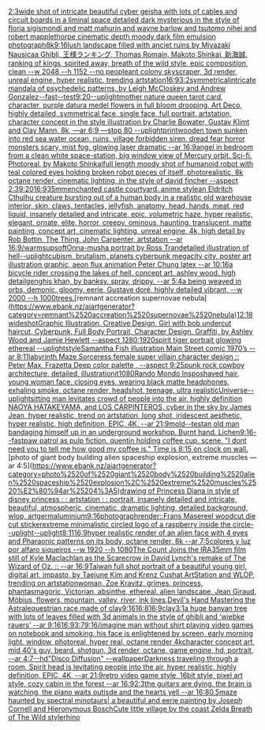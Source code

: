 [2:3](https://www.ebank.nz/aiartgenerator?category=2%3A3)[wide shot of intricate beautiful cyber geisha with lots of cables and circuit boards in a liminal space detailed dark mysterious in the style of floria sigismondi and matt mahurin and wayne barlow and tsutomo nihei and robert mapplethorpe cinematic depth moody dark film emulsion photograph](https://www.ebank.nz/aiartgenerator?category=wide%2520shot%2520of%2520intricate%2520beautiful%2520cyber%2520geisha%2520with%2520lots%2520of%2520cables%2520and%2520circuit%2520boards%2520in%2520a%2520liminal%2520space%2520detailed%2520dark%2520mysterious%2520in%2520the%2520style%2520of%2520floria%2520sigismondi%2520and%2520matt%2520mahurin%2520and%2520wayne%2520barlow%2520and%2520tsutomo%2520nihei%2520and%2520robert%2520mapplethorpe%2520cinematic%2520depth%2520moody%2520dark%2520film%2520emulsion%2520photograph)[8k](https://www.ebank.nz/aiartgenerator?category=8k)[9:16](https://www.ebank.nz/aiartgenerator?category=9%3A16)[lush landscape filled with anciet ruins by Miyazaki Nausicaa Ghibli, 王様ランキング, Thomas Romain, Makoto Shinkai, 新海誠, ranking of kings, spirited away, breath of the wild style, epic composition, clean --w 2048 --h 1152 --no people](https://www.ebank.nz/aiartgenerator?category=lush%2520landscape%2520filled%2520with%2520anciet%2520ruins%2520by%2520Miyazaki%2520Nausicaa%2520Ghibli%2C%2520%E7%8E%8B%E6%A7%98%E3%83%A9%E3%83%B3%E3%82%AD%E3%83%B3%E3%82%B0%2C%2520Thomas%2520Romain%2C%2520Makoto%2520Shinkai%2C%2520%E6%96%B0%E6%B5%B7%E8%AA%A0%2C%2520ranking%2520of%2520kings%2C%2520spirited%2520away%2C%2520breath%2520of%2520the%2520wild%2520style%2C%2520epic%2520composition%2C%2520clean%2520--w%25202048%2520--h%25201152%2520--no%2520people)[ant colony skyscraper, 3d render, unreal engine, hyper realistic, trending artstation](https://www.ebank.nz/aiartgenerator?category=ant%2520colony%2520skyscraper%2C%25203d%2520render%2C%2520unreal%2520engine%2C%2520hyper%2520realistic%2C%2520trending%2520artstation)[16:9](https://www.ebank.nz/aiartgenerator?category=16%3A9)[3:2](https://www.ebank.nz/aiartgenerator?category=3%3A2)[symmetrical](https://www.ebank.nz/aiartgenerator?category=symmetrical)[intricate mandala of psychedelic patterns, by Leigh McCloskey and Andrew Gonzalez](https://www.ebank.nz/aiartgenerator?category=intricate%2520mandala%2520of%2520psychedelic%2520patterns%2C%2520by%2520Leigh%2520McCloskey%2520and%2520Andrew%2520Gonzalez)[--fast](https://www.ebank.nz/aiartgenerator?category=--fast)[--test](https://www.ebank.nz/aiartgenerator?category=--test)[9:20](https://www.ebank.nz/aiartgenerator?category=9%3A20)[--uplight](https://www.ebank.nz/aiartgenerator?category=--uplight)[mother nature queen tarot card, character, purple datura medel flowers in full bloom drooping, Art Deco, highly detailed, symmetrical face, single face, full portrait, artstation, character concept in the style illustration by Charlie Bowater, Gustav Klimt and Clay Mann, 8k, —ar 6:9 —stop 80 --uplight](https://www.ebank.nz/aiartgenerator?category=mother%2520nature%2520queen%2520tarot%2520card%2C%2520character%2C%2520purple%2520datura%2520medel%2520flowers%2520in%2520full%2520bloom%2520drooping%2C%2520Art%2520Deco%2C%2520highly%2520detailed%2C%2520symmetrical%2520face%2C%2520single%2520face%2C%2520full%2520portrait%2C%2520artstation%2C%2520character%2520concept%2520in%2520the%2520style%2520illustration%2520by%2520Charlie%2520Bowater%2C%2520Gustav%2520Klimt%2520and%2520Clay%2520Mann%2C%25208k%2C%2520%E2%80%94ar%25206%3A9%2520%E2%80%94stop%252080%2520--uplight)[print](https://www.ebank.nz/aiartgenerator?category=print)[wooden town sunken into red sea water ocean, ruins, village forbidden siren, dread fear horror monsters scary, mist fog, glowing laser dramatic --ar 16:9](https://www.ebank.nz/aiartgenerator?category=wooden%2520town%2520sunken%2520into%2520red%2520sea%2520water%2520ocean%2C%2520ruins%2C%2520village%2520forbidden%2520siren%2C%2520dread%2520fear%2520horror%2520monsters%2520scary%2C%2520mist%2520fog%2C%2520glowing%2520laser%2520dramatic%2520--ar%252016%3A9)[angel  in bedroom from a clean white space-station, big window view of Mercury orbit. Sci-fi. Photoreal, by Makoto Shinkai](https://www.ebank.nz/aiartgenerator?category=angel%2520%2520in%2520bedroom%2520from%2520a%2520clean%2520white%2520space-station%2C%2520big%2520window%2520view%2520of%2520Mercury%2520orbit.%2520Sci-fi.%2520Photoreal%2C%2520by%2520Makoto%2520Shinkai)[full length moody shot of humanoid robot with teal colored eyes holding broken robot pieces of itself, photorealistic, 8k octane render, cinematic lighting, in the style of david fincher --aspect 2:3](https://www.ebank.nz/aiartgenerator?category=full%2520length%2520moody%2520shot%2520of%2520humanoid%2520robot%2520with%2520teal%2520colored%2520eyes%2520holding%2520broken%2520robot%2520pieces%2520of%2520itself%2C%2520photorealistic%2C%25208k%2520octane%2520render%2C%2520cinematic%2520lighting%2C%2520in%2520the%2520style%2520of%2520david%2520fincher%2520--aspect%25202%3A3)[9:20](https://www.ebank.nz/aiartgenerator?category=9%3A20)[16:9](https://www.ebank.nz/aiartgenerator?category=16%3A9)[35mm](https://www.ebank.nz/aiartgenerator?category=35mm)[enchanted castle courtyard. anime style](https://www.ebank.nz/aiartgenerator?category=enchanted%2520castle%2520courtyard.%2520anime%2520style)[an Eldritch Cthulhu creature bursting out of a human body in a realistic old warehouse interior, skin, claws, tentacles, jellyfish, anatomy, head, hands, meat, red liquid, insanely detailed and intricate, epic, volumetric haze, hyper realistic, elegant, ornate, elite, horror, creepy, ominous, haunting, translucent, matte painting, concept art, cinematic lighting, unreal engine, 4k, high detail by Rob Bottin, The Thing, John Carpenter, artstation --ar 16:9](https://www.ebank.nz/aiartgenerator?category=an%2520Eldritch%2520Cthulhu%2520creature%2520bursting%2520out%2520of%2520a%2520human%2520body%2520in%2520a%2520realistic%2520old%2520warehouse%2520interior%2C%2520skin%2C%2520claws%2C%2520tentacles%2C%2520jellyfish%2C%2520anatomy%2C%2520head%2C%2520hands%2C%2520meat%2C%2520red%2520liquid%2C%2520insanely%2520detailed%2520and%2520intricate%2C%2520epic%2C%2520volumetric%2520haze%2C%2520hyper%2520realistic%2C%2520elegant%2C%2520ornate%2C%2520elite%2C%2520horror%2C%2520creepy%2C%2520ominous%2C%2520haunting%2C%2520translucent%2C%2520matte%2520painting%2C%2520concept%2520art%2C%2520cinematic%2520lighting%2C%2520unreal%2520engine%2C%25204k%2C%2520high%2520detail%2520by%2520Rob%2520Bottin%2C%2520The%2520Thing%2C%2520John%2520Carpenter%2C%2520artstation%2520--ar%252016%3A9)[/warm](https://www.ebank.nz/aiartgenerator?category=/warm)[sup](https://www.ebank.nz/aiartgenerator?category=sup)[soft](https://www.ebank.nz/aiartgenerator?category=soft)[Onna-musha portrait by Ross Tran](https://www.ebank.nz/aiartgenerator?category=Onna-musha%2520portrait%2520by%2520Ross%2520Tran)[detailed illustration of hell](https://www.ebank.nz/aiartgenerator?category=detailed%2520illustration%2520of%2520hell)[](https://www.ebank.nz/aiartgenerator?category=)[--uplight](https://www.ebank.nz/aiartgenerator?category=--uplight)[cubism, brutalism, planets cyberpunk megacity city, poster art illustration graphic, aeon flux animation Peter Chung latex --ar 10:16](https://www.ebank.nz/aiartgenerator?category=cubism%2C%2520brutalism%2C%2520planets%2520cyberpunk%2520megacity%2520city%2C%2520poster%2520art%2520illustration%2520graphic%2C%2520aeon%2520flux%2520animation%2520Peter%2520Chung%2520latex%2520--ar%252010%3A16)[a bicycle rider crossing the lakes of hell. concept art. ashley wood. high detail](https://www.ebank.nz/aiartgenerator?category=a%2520bicycle%2520rider%2520crossing%2520the%2520lakes%2520of%2520hell.%2520concept%2520art.%2520ashley%2520wood.%2520high%2520detail)[genghis khan, by banksy. spray, drippy. --ar 5:4](https://www.ebank.nz/aiartgenerator?category=genghis%2520khan%2C%2520by%2520banksy.%2520spray%2C%2520drippy.%2520--ar%25205%3A4)[a being weaved in orbs, demonic, gloomy, eerie, Gustave doré, highly detailed vibrant, --w 2000 --h 1000](https://www.ebank.nz/aiartgenerator?category=a%2520being%2520weaved%2520in%2520orbs%2C%2520demonic%2C%2520gloomy%2C%2520eerie%2C%2520Gustave%2520dor%C3%A9%2C%2520highly%2520detailed%2520vibrant%2C%2520--w%25202000%2520--h%25201000)[trees.](https://www.ebank.nz/aiartgenerator?category=trees.)[remnant accreation supernovae nebula](https://www.ebank.nz/aiartgenerator?category=remnant%2520accreation%2520supernovae%2520nebula)[12:18](https://www.ebank.nz/aiartgenerator?category=12%3A18)[wideshot](https://www.ebank.nz/aiartgenerator?category=wideshot)[Graphic Illustration, Creative Design, Girl with bob undercut haircut, Cyberpunk, Full Body Portrait, Character Design, Graffiti, by Ashley Wood and Jamie Hewlett --aspect 1280:1920](https://www.ebank.nz/aiartgenerator?category=Graphic%2520Illustration%2C%2520Creative%2520Design%2C%2520Girl%2520with%2520bob%2520undercut%2520haircut%2C%2520Cyberpunk%2C%2520Full%2520Body%2520Portrait%2C%2520Character%2520Design%2C%2520Graffiti%2C%2520by%2520Ashley%2520Wood%2520and%2520Jamie%2520Hewlett%2520--aspect%25201280%3A1920)[spirit tiger portrait glowing ethereal --uplight](https://www.ebank.nz/aiartgenerator?category=spirit%2520tiger%2520portrait%2520glowing%2520ethereal%2520--uplight)[style](https://www.ebank.nz/aiartgenerator?category=style)[Samantha Fish illustration Main Street comic 1970’s --ar 8:11](https://www.ebank.nz/aiartgenerator?category=Samantha%2520Fish%2520illustration%2520Main%2520Street%2520comic%25201970%E2%80%99s%2520--ar%25208%3A11)[labyrinth Maze Sorceress female super villain character design :: Peter Max, Frazetta Deep color palette , --aspect 9:25](https://www.ebank.nz/aiartgenerator?category=labyrinth%2520Maze%2520Sorceress%2520female%2520super%2520villain%2520character%2520design%2520%3A%3A%2520Peter%2520Max%2C%2520Frazetta%2520Deep%2520color%2520palette%2520%2C%2520--aspect%25209%3A25)[punk rock cowboy architecture, detailed, illustration](https://www.ebank.nz/aiartgenerator?category=punk%2520rock%2520cowboy%2520architecture%2C%2520detailed%2C%2520illustration)[it](https://www.ebank.nz/aiartgenerator?category=it)[1080](https://www.ebank.nz/aiartgenerator?category=1080)[Rando Mondo Inspo](https://www.ebank.nz/aiartgenerator?category=Rando%2520Mondo%2520Inspo)[shaved hair, young woman face, closing eyes, wearing black matte headphones, exhaling smoke, octane render, headshot, teenage, ultra realistic](https://www.ebank.nz/aiartgenerator?category=shaved%2520hair%2C%2520young%2520woman%2520face%2C%2520closing%2520eyes%2C%2520wearing%2520black%2520matte%2520headphones%2C%2520exhaling%2520smoke%2C%2520octane%2520render%2C%2520headshot%2C%2520teenage%2C%2520ultra%2520realistic)[Universe](https://www.ebank.nz/aiartgenerator?category=Universe)[--uplight](https://www.ebank.nz/aiartgenerator?category=--uplight)[sitting man levitates crowd of people into the air, highly definition NAOYA HATAKEYAMA, and LOS CARPINTEROS, cyber in the sky by James Jean, hyper realistic, trend on artstation, long shot, iridescent aesthetic, hyper realistic, high definition, EPIC, 4K, --ar 21:9](https://www.ebank.nz/aiartgenerator?category=sitting%2520man%2520levitates%2520crowd%2520of%2520people%2520into%2520the%2520air%2C%2520highly%2520definition%2520NAOYA%2520HATAKEYAMA%2C%2520and%2520LOS%2520CARPINTEROS%2C%2520cyber%2520in%2520the%2520sky%2520by%2520James%2520Jean%2C%2520hyper%2520realistic%2C%2520trend%2520on%2520artstation%2C%2520long%2520shot%2C%2520iridescent%2520aesthetic%2C%2520hyper%2520realistic%2C%2520high%2520definition%2C%2520EPIC%2C%25204K%2C%2520--ar%252021%3A9)[mold](https://www.ebank.nz/aiartgenerator?category=mold)[--test](https://www.ebank.nz/aiartgenerator?category=--test)[an old man bandaging himself up in an underground workshop. Burnt hand. Lichen](https://www.ebank.nz/aiartgenerator?category=an%2520old%2520man%2520bandaging%2520himself%2520up%2520in%2520an%2520underground%2520workshop.%2520Burnt%2520hand.%2520Lichen)[9:16](https://www.ebank.nz/aiartgenerator?category=9%3A16)[--fast](https://www.ebank.nz/aiartgenerator?category=--fast)[paw patrol as pulp fiction. quentin holding coffee cup. scene. "I dont need you to tell me how good my coffee is." Time is 8:15 on clock on wall.](https://www.ebank.nz/aiartgenerator?category=paw%2520patrol%2520as%2520pulp%2520fiction.%2520quentin%2520holding%2520coffee%2520cup.%2520scene.%2520%22I%2520dont%2520need%2520you%2520to%2520tell%2520me%2520how%2520good%2520my%2520coffee%2520is.%22%2520Time%2520is%25208%3A15%2520on%2520clock%2520on%2520wall.)[photo of giant body building alien spaceship explosion, extreme muscles —ar 4:5](https://www.ebank.nz/aiartgenerator?category=photo%2520of%2520giant%2520body%2520building%2520alien%2520spaceship%2520explosion%2C%2520extreme%2520muscles%2520%E2%80%94ar%25204%3A5)[drawing of Princess Diana in style of disney princess : : artstation : : portrait, insanely detailed and intricate, beautiful, atmospheric, cinematic, dramatic lighting, detailed background, wlop, artgerm](https://www.ebank.nz/aiartgenerator?category=drawing%2520of%2520Princess%2520Diana%2520in%2520style%2520of%2520disney%2520princess%2520%3A%2520%3A%2520artstation%2520%3A%2520%3A%2520portrait%2C%2520insanely%2520detailed%2520and%2520intricate%2C%2520beautiful%2C%2520atmospheric%2C%2520cinematic%2C%2520dramatic%2520lighting%2C%2520detailed%2520background%2C%2520wlop%2C%2520artgerm)[aluminium](https://www.ebank.nz/aiartgenerator?category=aluminium)[9:16](https://www.ebank.nz/aiartgenerator?category=9%3A16)[photograph](https://www.ebank.nz/aiartgenerator?category=photograph)[render](https://www.ebank.nz/aiartgenerator?category=render)[::](https://www.ebank.nz/aiartgenerator?category=%3A%3A)[Frans Masereel woodcut die cut sticker](https://www.ebank.nz/aiartgenerator?category=Frans%2520Masereel%2520woodcut%2520die%2520cut%2520sticker)[extreme minimalistic circled logo of a raspberry inside the circle](https://www.ebank.nz/aiartgenerator?category=extreme%2520minimalistic%2520circled%2520logo%2520of%2520a%2520raspberry%2520inside%2520the%2520circle)[--uplight](https://www.ebank.nz/aiartgenerator?category=--uplight)[--uplight](https://www.ebank.nz/aiartgenerator?category=--uplight)[8:11](https://www.ebank.nz/aiartgenerator?category=8%3A11)[16:9](https://www.ebank.nz/aiartgenerator?category=16%3A9)[hyper realistic render of an alien face with 4 eyes and Pharaonic patterns on its body, octane render, 8k --ar 7:5](https://www.ebank.nz/aiartgenerator?category=hyper%2520realistic%2520render%2520of%2520an%2520alien%2520face%2520with%25204%2520eyes%2520and%2520Pharaonic%2520patterns%2520on%2520its%2520body%2C%2520octane%2520render%2C%25208k%2520--ar%25207%3A5)[colores y luz por alfaro siqueiros --w 1920 --h 1080](https://www.ebank.nz/aiartgenerator?category=colores%2520y%2520luz%2520por%2520alfaro%2520siqueiros%2520--w%25201920%2520--h%25201080)[The Count Joins the IRA](https://www.ebank.nz/aiartgenerator?category=The%2520Count%2520Joins%2520the%2520IRA)[35mm film still of Kyle Maclachlan as the Scarecrow in David Lynch's remake of The Wizard of Oz. :: --ar 16:9](https://www.ebank.nz/aiartgenerator?category=35mm%2520film%2520still%2520of%2520Kyle%2520Maclachlan%2520as%2520the%2520Scarecrow%2520in%2520David%2520Lynch%27s%2520remake%2520of%2520The%2520Wizard%2520of%2520Oz.%2520%3A%3A%2520--ar%252016%3A9)[Taiwan full shot portrait of a beautiful young girl, digital art, impasto, by Taejune Kim and Krenz Cushat ArtStation and WLOP, trending on artstation](https://www.ebank.nz/aiartgenerator?category=Taiwan%2520full%2520shot%2520portrait%2520of%2520a%2520beautiful%2520young%2520girl%2C%2520digital%2520art%2C%2520impasto%2C%2520by%2520Taejune%2520Kim%2520and%2520Krenz%2520Cushat%2520ArtStation%2520and%2520WLOP%2C%2520trending%2520on%2520artstation)[woman, Zoe Kravitz, grimes, princess, phantasmagoric, Victorian, absinthe, ethereal, alien landscape, Jean Giraud, Möbius, flowers, mountain, valley, river, ink lines,](https://www.ebank.nz/aiartgenerator?category=woman%2C%2520Zoe%2520Kravitz%2C%2520grimes%2C%2520princess%2C%2520phantasmagoric%2C%2520Victorian%2C%2520absinthe%2C%2520ethereal%2C%2520alien%2520landscape%2C%2520Jean%2520Giraud%2C%2520M%C3%B6bius%2C%2520flowers%2C%2520mountain%2C%2520valley%2C%2520river%2C%2520ink%2520lines%2C)[Devil's Hand Mastering the Astral](https://www.ebank.nz/aiartgenerator?category=Devil%27s%2520Hand%2520Mastering%2520the%2520Astral)[equestrian race,made of clay](https://www.ebank.nz/aiartgenerator?category=equestrian%2520race%2Cmade%2520of%2520clay)[9:16](https://www.ebank.nz/aiartgenerator?category=9%3A16)[16:8](https://www.ebank.nz/aiartgenerator?category=16%3A8)[16:9](https://www.ebank.nz/aiartgenerator?category=16%3A9)[clay](https://www.ebank.nz/aiartgenerator?category=clay)[3:1](https://www.ebank.nz/aiartgenerator?category=3%3A1)[a huge banyan tree with lots of leaves filled with 3d animals in the style of ghibli and ‘wiebke rauers’  --ar 9:16](https://www.ebank.nz/aiartgenerator?category=a%2520huge%2520banyan%2520tree%2520with%2520lots%2520of%2520leaves%2520filled%2520with%25203d%2520animals%2520in%2520the%2520style%2520of%2520ghibli%2520and%2520%E2%80%98wiebke%2520rauers%E2%80%99%2520%2520--ar%25209%3A16)[16:9](https://www.ebank.nz/aiartgenerator?category=16%3A9)[3:7](https://www.ebank.nz/aiartgenerator?category=3%3A7)[9:16](https://www.ebank.nz/aiartgenerator?category=9%3A16)[/imagine  man without shirt playing video games on notebook and smoking, his face is enlightened by screen, early morning light, window, photoreal, hyper real, octane render 4k](https://www.ebank.nz/aiartgenerator?category=/imagine%2520%2520man%2520without%2520shirt%2520playing%2520video%2520games%2520on%2520notebook%2520and%2520smoking%2C%2520his%2520face%2520is%2520enlightened%2520by%2520screen%2C%2520early%2520morning%2520light%2C%2520window%2C%2520photoreal%2C%2520hyper%2520real%2C%2520octane%2520render%25204k)[character concept art, mid 40's guy, beard, shotgun, 3d render, octane, game engine, hd, portrait, --ar 4:7](https://www.ebank.nz/aiartgenerator?category=character%2520concept%2520art%2C%2520mid%252040%27s%2520guy%2C%2520beard%2C%2520shotgun%2C%25203d%2520render%2C%2520octane%2C%2520game%2520engine%2C%2520hd%2C%2520portrait%2C%2520--ar%25204%3A7)[--hd](https://www.ebank.nz/aiartgenerator?category=--hd)["Disco Diffusion" --wallpaper](https://www.ebank.nz/aiartgenerator?category=%22Disco%2520Diffusion%22%2520--wallpaper)[Darkness traveling through a room, Spirit head is levitating people into the air, hyper realistic, highly definition, EPIC, 4K, --ar 21:9](https://www.ebank.nz/aiartgenerator?category=Darkness%2520traveling%2520through%2520a%2520room%2C%2520Spirit%2520head%2520is%2520levitating%2520people%2520into%2520the%2520air%2C%2520hyper%2520realistic%2C%2520highly%2520definition%2C%2520EPIC%2C%25204K%2C%2520--ar%252021%3A9)[retro video game style, 16bit style, pixel art style, cozy cabin in the forest --ar 16:9](https://www.ebank.nz/aiartgenerator?category=retro%2520video%2520game%2520style%2C%252016bit%2520style%2C%2520pixel%2520art%2520style%2C%2520cozy%2520cabin%2520in%2520the%2520forest%2520--ar%252016%3A9)[2:3](https://www.ebank.nz/aiartgenerator?category=2%3A3)[the guitars are dying, the brain is watching, the piano waits outisde and the hearts yell --ar 16:8](https://www.ebank.nz/aiartgenerator?category=the%2520guitars%2520are%2520dying%2C%2520the%2520brain%2520is%2520watching%2C%2520the%2520piano%2520waits%2520outisde%2520and%2520the%2520hearts%2520yell%2520--ar%252016%3A8)[0.5](https://www.ebank.nz/aiartgenerator?category=0.5)[maze haunted by spectral minotaurs| a beautiful and eerie painting by Joseph Cornell and Hieronymous Bosch](https://www.ebank.nz/aiartgenerator?category=maze%2520haunted%2520by%2520spectral%2520minotaurs%7C%2520a%2520beautiful%2520and%2520eerie%2520painting%2520by%2520Joseph%2520Cornell%2520and%2520Hieronymous%2520Bosch)[Cute little village by the coast Zelda Breath of The Wild style](https://www.ebank.nz/aiartgenerator?category=Cute%2520little%2520village%2520by%2520the%2520coast%2520Zelda%2520Breath%2520of%2520The%2520Wild%2520style)[rhino](https://www.ebank.nz/aiartgenerator?category=rhino)